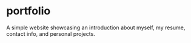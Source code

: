 # portfolio
A simple website showcasing an introduction about myself, my resume, contact info, and personal projects.

